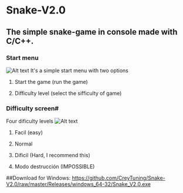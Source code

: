 # Snake-V2.0

## The simple snake-game in console made with C/C++.


### Start menu
![Alt text](https://github.com/CreyTuning/Snake-V2.0/blob/master/Images/1.PNG?raw=true "Main Menu")
It's a simple start menu with two options

1) Start the game (run the game)

2) Difficulty level (select the sifficulty of game)


### Difficulty screen#
Four dificulty levels
![Alt text](https://github.com/CreyTuning/Snake-V2.0/blob/master/Images/3.PNG?raw=true "Main Menu")
1) Facil (easy)

2) Normal

3) Dificil (Hard, I recommend this)

4) Modo destrucción (IMPOSSIBLE)

##Download for Windows: 
https://github.com/CreyTuning/Snake-V2.0/raw/master/Releases/windows_64-32/Snake_V2.0.exe